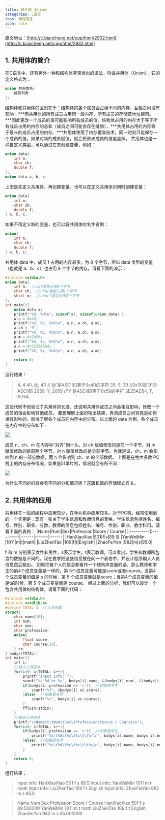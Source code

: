 ```yaml
---
title: 联合体（Union）
categories: C语言
tags: 编程语言
icon: note
---
```


原文地址：[http://c.biancheng.net/cpp/html/2932.html](http://c.biancheng.net/cpp/html/2932.html)

## 1. 共用体的简介
在C语言中，还有另外一种和结构体非常类似的语法，叫做共用体（Union），它的定义格式为：
``` c
union 共用体名{
    成员列表
};
```
结构体和共用体的区别在于：结构体的各个成员会占用不同的内存，互相之间没有影响；***而共用体的所有成员占用同一段内存，所有成员的存储首地址相同。***因此更改一个成员的值可能影响所有成员的值。结构体占用的内存大于等于所有成员占用的内存的总和（成员之间可能会存在缝隙），***共用体占用的内存等于最长的成员占用的内存。***共用体使用了内存覆盖技术，同一时刻只能保存一个成员的值，如果对新的成员赋值，就会把原来成员的值覆盖掉。
共用体也是一种自定义类型，可以通过它来创建变量，例如：
``` c
union data{
    int n;
    char ch;
    double f;
};
union data a, b, c;
```
上面是先定义共用体，再创建变量，也可以在定义共用体的同时创建变量：
``` c
union data{
    int n;
    char ch;
    double f;
} a, b, c;
```
如果不再定义新的变量，也可以将共用体的名字省略：
``` c
union{
    int n;
    char ch;
    double f;
} a, b, c;
```
共用体 data 中，成员 f 占用的内存最多，为 8 个字节，所以 data 类型的变量（也就是 a、b、c）也占用 8 个字节的内存，请看下面的演示：
``` c
#include <stdio.h>
union data{
    int n;  //int类型占用4个字节
    char ch;  //char类型占用1个字节
    short m;  //short类型占用2个字节
};
int main(){
    union data a;
    printf("%d, %d\n", sizeof(a), sizeof(union data) );
    a.n = 0x40;
    printf("%X, %c, %hX\n", a.n, a.ch, a.m);
    a.ch = '9';
    printf("%X, %c, %hX\n", a.n, a.ch, a.m);
    a.m = 0x2059;
    printf("%X, %c, %hX\n", a.n, a.ch, a.m);
    a.n = 0x3E25AD54;
    printf("%X, %c, %hX\n", a.n, a.ch, a.m);
   
    return 0;
}
```
运行结果：
> 4, 4
40, @, 40  //'@'是ASCII码等于0x40的字符
39, 9, 39  //0x39是'9'的ASCII码
2059, Y, 2059  //'Y'是ASCII码等于0x59的字符
3E25AD54, T, AD54

这段代码不但验证了共用体的长度，还说明共用体成员之间会相互影响，修改一个成员的值会影响其他成员。
要想理解上面的输出结果，弄清成员之间究竟是如何相互影响的，就得了解各个成员在内存中的分布。以上面的 data 为例，各个成员在内存中的分布如下：

![](http://c.biancheng.net/cpp/uploads/allimg/160811/1-160Q1152HRM.jpg)

成员 n、ch、m 在内存中“对齐”到一头，对 ch 赋值修改的是前一个字节，对 m 赋值修改的是前两个字节，对 n 赋值修改的是全部字节。也就是说，ch、m 会影响到 n 的一部分数据，而 n 会影响到 ch、m 的全部数据。
上图是在绝大多数 PC机上的内存分布情况，如果是51单片机，情况就会有所不同：

![](http://c.biancheng.net/cpp/uploads/allimg/160811/1-160Q116311LV.jpg)

为什么不同的机器会有不同的分布情况呢？这跟机器的存储模式有关。

## 2. 共用体的应用
共用体在一般的编程中应用较少，在单片机中应用较多。对于PC机，经常使用到的一个实例是：现有一张关于学生信息和教师信息的表格。学生信息包括姓名、编号、性别、职业、分数，教师的信息包括姓名、编号、性别、职业、教学科目。请看下面的表格：
|Name|Num|Sex|Profession|Score / Course|
|:----------|:----------|:------|:------|:------|
|HanXiaoXiao|501|f|s|89.5|
|YanWeiMin	|1011|m|t|math|
|LiuZhenTao	|109|f|t|English|
|ZhaoFeiYan	|982|m|s|95.0|

f 和 m 分别表示女性和男性，s表示学生，t表示教师。可以看出，学生和教师所包含的数据是不同的。现在要求把这些信息放在同一个表格中，并设计程序输入人员信息然后输出。
如果把每个人的信息都看作一个结构体变量的话，那么教师和学生的前4个成员变量是一样的，第 5个成员变量可能是score或者course。当第4个成员变量的值是 s 的时候，第 5 个成员变量就是score；当第4个成员变量的值是t的时候，第 5 个成员变量就是 course。
经过上面的分析，我们可以设计一个包含共用体的结构体，请看下面的代码：
``` c
#include <stdio.h>
#include <stdlib.h>
#define TOTAL 4  //人员总数
struct{
    char name[20];
    int num;
    char sex;
    char profession;
    union{
        float score;
        char course[20];
    } sc;
} bodys[TOTAL];
int main(){
    int i;
    //输入人员信息
    for(i=0; i<TOTAL; i++){
        printf("Input info: ");
        scanf("%s %d %c %c", bodys[i].name, &(bodys[i].num), &(bodys[i].sex), &(bodys[i].profession));
        if(bodys[i].profession == 's'){  //如果是学生
            scanf("%f", &bodys[i].sc.score);
        }else{  //如果是老师
            scanf("%s", bodys[i].sc.course);
        }
        fflush(stdin);
    }
    //输出人员信息
    printf("\nName\t\tNum\tSex\tProfession\tScore / Course\n");
    for(i=0; i<TOTAL; i++){
        if(bodys[i].profession == 's'){  //如果是学生
            printf("%s\t%d\t%c\t%c\t\t%f\n", bodys[i].name, bodys[i].num, bodys[i].sex, bodys[i].profession, bodys[i].sc.score);
        }else{  //如果是老师
            printf("%s\t%d\t%c\t%c\t\t%s\n", bodys[i].name, bodys[i].num, bodys[i].sex, bodys[i].profession, bodys[i].sc.course);
        }
    }
    return 0;
}
```
运行结果：
> Input info: HanXiaoXiao 501 f s 89.5
Input info: YanWeiMin 1011 m t math
Input info: LiuZhenTao 109 f t English
Input info: ZhaoFeiYan 982 m s 95.0

>Name            Num     Sex     Profession      Score / Course
HanXiaoXiao     501     f       s               89.500000
YanWeiMin       1011    m       t               math
LiuZhenTao      109     f       t               English
ZhaoFeiYan      982     m       s               95.000000
